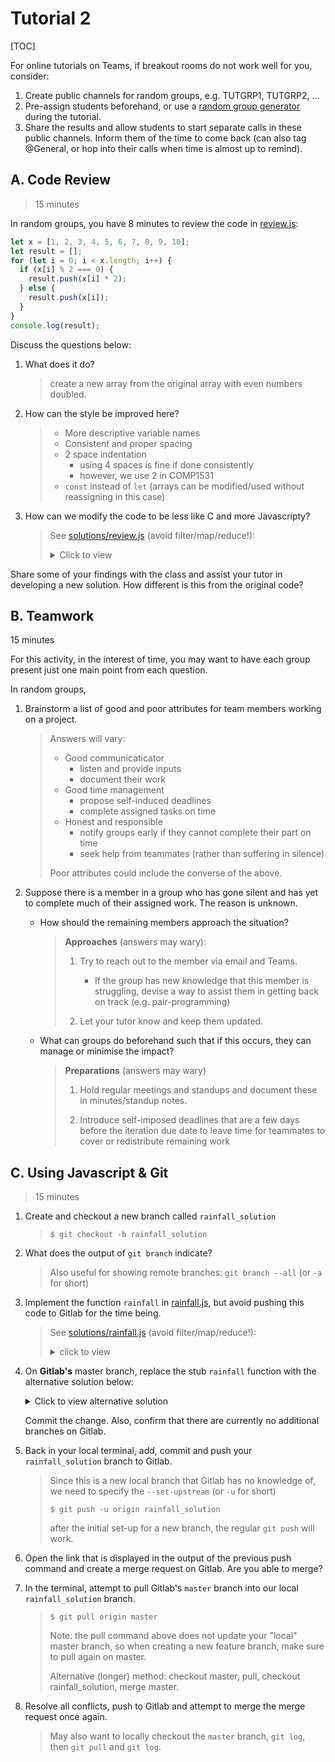 # Tutorial 2

[TOC]

For online tutorials on Teams, if breakout rooms do not work well for you, consider:

1. Create public channels for random groups, e.g. TUTGRP1, TUTGRP2, ...
1. Pre-assign students beforehand, or use a [random group generator](https://www.randomlists.com/team-generator) during the tutorial.
1. Share the results and allow students to start separate calls in these public channels. Inform them of the time to come back (can also tag @General, or hop into their calls when time is almost up to remind).

## A. Code Review

> 15 minutes

In random groups, you have 8 minutes to review the code in [review.js](review.js):

```js
let x = [1, 2, 3, 4, 5, 6, 7, 8, 9, 10];
let result = [];
for (let i = 0; i < x.length; i++) {
  if (x[i] % 2 === 0) {
    result.push(x[i] * 2);
  } else {
    result.push(x[i]);
  }
}
console.log(result);
```

Discuss the questions below:

1. What does it do?

   > create a new array from the original array with even numbers doubled.

1. How can the style be improved here?

   > - More descriptive variable names
   > - Consistent and proper spacing
   > - 2 space indentation
   >   - using 4 spaces is fine if done consistently
   >   - however, we use 2 in COMP1531
   > - `const` instead of `let` (arrays can be modified/used without reassigning in this case)

1. How can we modify the code to be less like C and more Javascripty?
   > See [solutions/review.js](solutions/review.js) (avoid filter/map/reduce!):
   >
   > <details>
   > <summary>Click to view</summary>
   >
   > ```js
   > const integers = [1, 2, 3, 4, 5, 6, 7, 8, 9, 10];
   > const result = [];
   > for (const integer of integers) {
   >   result.push(integer % 2 === 0 ? integer * 2 : integer);
   > }
   > console.log(result);
   >
   > /*
   > 
   > // NOTE: filter/map/reduce will be covered in more details in week 4+.
   > // YOU DO NOT NEED TO UNDERSTAND THE CODE BELOW BEFORE THEN.
   > 
   > const integerArray = [1, 2, 3, 4, 5, 6, 7, 8, 9, 10];
   > const result = integerArray.map(integer => integer % 2 === 0 ? integer * 2 : integer);
   > console.log(result);
   > 
   > */
   > ```
   >
   > </details>

Share some of your findings with the class and assist your tutor in developing a new solution.
How different is this from the original code?

## B. Teamwork

15 minutes

For this activity, in the interest of time, you may want to have each group present just one main point from each question.

In random groups,

1. Brainstorm a list of good and poor attributes for team members working on a project.

   > Answers will vary:
   >
   > - Good communicaticator
   >   - listen and provide inputs
   >   - document their work
   > - Good time management
   >   - propose self-induced deadlines
   >   - complete assigned tasks on time
   > - Honest and responsible
   >   - notify groups early if they cannot complete their part on time
   >   - seek help from teammates (rather than suffering in silence)
   >
   > Poor attributes could include the converse of the above.

1. Suppose there is a member in a group who has gone silent and has yet to complete much of their assigned work. The reason is unknown.

   - How should the remaining members approach the situation?

     > **Approaches** (answers may wary):
     >
     > 1. Try to reach out to the member via email and Teams.
     >
     >    - If the group has new knowledge that this member is struggling, devise a way to assist them in getting back on track (e.g. pair-programming)
     >
     > 1. Let your tutor know and keep them updated.

   - What can groups do beforehand such that if this occurs, they can manage or minimise the impact?
     > **Preparations** (answers may wary)
     >
     > 1. Hold regular meetings and standups and document these in minutes/standup notes.
     >
     > 1. Introduce self-imposed deadlines that are a few days before the iteration due date to leave time for teammates to cover or redistribute remaining work

## C. Using Javascript & Git

> 15 minutes

1. Create and checkout a new branch called `rainfall_solution`

   > ```shell
   > $ git checkout -b rainfall_solution
   > ```

1. What does the output of `git branch` indicate?
   > Also useful for showing remote branches: `git branch --all` (or `-a` for short)
1. Implement the function `rainfall` in [rainfall.js](rainfall.js), but avoid pushing this code to Gitlab for the time being.

   > See [solutions/rainfall.js](solutions/rainfall.js) (avoid filter/map/reduce!):
   >
   > <details close>
   > <summary>click to view</summary>
   >
   > ```js
   > function rainfall(integers) {
   >   let total = 0;
   >   let positiveCount = 0;
   >   for (const integer of integers) {
   >     if (integer > 0) {
   >       total += integer;
   >       positiveCount++;
   >     }
   >   }
   >   return positiveCount > 0 ? total / positiveCount : null;
   > }
   >
   > /*
   > 
   > // NOTE: filter/map/reduce will be covered in more details in week 4+.
   > // YOU DO NOT NEED TO UNDERSTAND THE CODE BELOW BEFORE THEN.
   > 
   > function rainfallAlternative(integers) {
   >   // Filter for 'integer' such that 'integer is greater than 0'
   >   const positives = integers.filter(integer => integer > 0);
   >   if (positives.length === 0) {
   >     return null;
   >   }
   >   const sum = positives.reduce((currentSum, integer) => currentSum + integer);
   >   return sum / positives.length;
   > }
   > 
   > */
   > ```

   </details>

1. On **Gitlab's** master branch, replace the stub `rainfall` function with the alternative solution below:
   <details close>
   <summary>Click to view alternative solution</summary>

   ```javascript
   /**
    * Compute the average of only the positive
    * elements in the integer array.
    * Return null if there are no positive integers.
    */
   function rainfall(integers) {
     let total = 0;
     let count = 0;
     for (let i = 0; i < integers.length; i++) {
       if (integers[i] > 0) {
         total += integers[i];
         count++;
       }
     }
     if (count === 0) {
       return null;
     } else {
       return total / count;
     }
   }
   ```

   </details>

   Commit the change. Also, confirm that there are currently no additional branches on Gitlab.

1. Back in your local terminal, add, commit and push your `rainfall_solution` branch to Gitlab.

   > Since this is a new local branch that Gitlab has no knowledge of, we need to specify the `--set-upstream` (or `-u` for short)
   >
   > ```shell
   > $ git push -u origin rainfall_solution
   > ```
   >
   > after the initial set-up for a new branch, the regular `git push` will work.

1. Open the link that is displayed in the output of the previous push command and create a merge request on Gitlab. Are you able to merge?

1. In the terminal, attempt to pull Gitlab's `master` branch into our local `rainfall_solution` branch.
   > ```shell
   > $ git pull origin master
   > ```
   >
   > Note: the pull command above does not update your "local" master branch, so when creating a new feature branch, make sure to pull again on master.
   >
   > Alternative (longer) method: checkout master, pull, checkout rainfall_solution, merge master.
1. Resolve all conflicts, push to Gitlab and attempt to merge the merge request once again.
   > May also want to locally checkout the `master` branch, `git log`, then `git pull` and `git log`.
